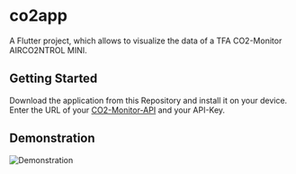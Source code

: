 # co2app

A Flutter project, which allows to visualize the data of a TFA CO2-Monitor AIRCO2NTROL MINI.

## Getting Started

Download the application from this Repository and install it on your device. Enter the URL of your [CO2-Monitor-API](https://github.com/FMinister/co2monitor.api) and your API-Key.

## Demonstration

![Demonstration](co2monitor.gif)
